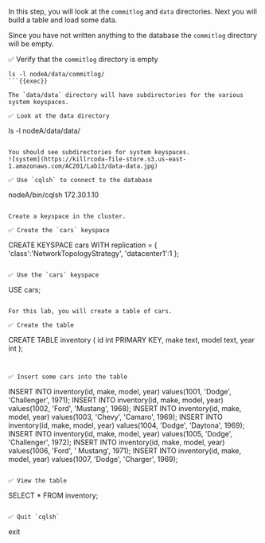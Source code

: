 In this step, you will look at the `commitlog` and `data` directories. 
Next you will build a table and load some data.

Since you have not written anything to the database the `commitlog` directory will be empty.

✅ Verify that the `commitlog` directory is empty
```
ls -l nodeA/data/commitlog/
```{{exec}}

The `data/data` directory will have subdirectories for the various system keyspaces.

✅ Look at the data directory
```
ls -l nodeA/data/data/
```{{exec}}

You should see subdirectories for system keyspaces.
![system](https://killrcoda-file-store.s3.us-east-1.amazonaws.com/AC201/Lab13/data-data.jpg)

✅ Use `cqlsh` to connect to the database
```
nodeA/bin/cqlsh 172.30.1.10
```{{exec}}

Create a keyspace in the cluster.

✅ Create the `cars` keyspace
```
CREATE KEYSPACE cars WITH replication = {
  'class':'NetworkTopologyStrategy',
  'datacenter1':1
};
```{{exec}}

✅ Use the `cars` keyspace
```
USE cars;
```{{exec}}

For this lab, you will create a table of cars.

✅ Create the table
```
CREATE TABLE inventory (
  id int PRIMARY KEY,
  make text,
  model text,
  year int
);
```{{exec}}


✅ Insert some cars into the table
```
INSERT INTO inventory(id, make, model, year) 
  values(1001, 'Dodge', 'Challenger', 1971);
INSERT INTO inventory(id, make, model, year) 
  values(1002, 'Ford',  'Mustang',    1968);
INSERT INTO inventory(id, make, model, year) 
  values(1003, 'Chevy', 'Camaro',     1969);
INSERT INTO inventory(id, make, model, year) 
  values(1004, 'Dodge', 'Daytona',    1969);
INSERT INTO inventory(id, make, model, year) 
  values(1005, 'Dodge', 'Challenger', 1972);
INSERT INTO inventory(id, make, model, year) 
  values(1006, 'Ford', ' Mustang',    1971);
INSERT INTO inventory(id, make, model, year) 
  values(1007, 'Dodge', 'Charger',    1969);
```{{exec}}

✅ View the table
```
SELECT * FROM inventory;
```{{exec}}

✅ Quit `cqlsh`
```
exit
```{{exec interrupt}}